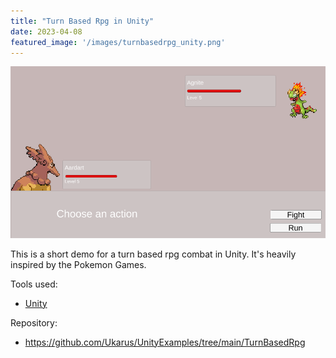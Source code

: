 ```yaml
---
title: "Turn Based Rpg in Unity"
date: 2023-04-08
featured_image: '/images/turnbasedrpg_unity.png'
---
```


![TurnRpg in Unity](/images/turnbasedrpg_unity.png)

This is a short demo for a turn based rpg combat in Unity. It's heavily inspired by the Pokemon Games.

Tools used:
- [Unity](https://unity.com/)

Repository:
- https://github.com/Ukarus/UnityExamples/tree/main/TurnBasedRpg

